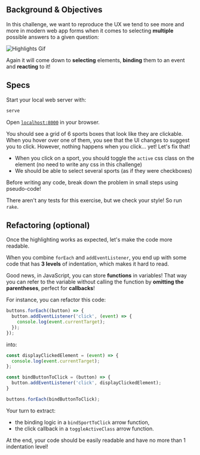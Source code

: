 ## Background & Objectives

In this challenge, we want to reproduce the UX we tend to see more and more in modern web app forms when it comes to selecting **multiple** possible answers to a given question:

![Highlights Gif](https://raw.githubusercontent.com/lewagon/fullstack-images/master/frontend/highlights.gif)

Again it will come down to **selecting** elements, **binding** them to an event and **reacting** to it!

## Specs

Start your local web server with:

```bash
serve
```

Open [`localhost:8000`](http://localhost:8000) in your browser.

You should see a grid of 6 sports boxes that look like they are clickable. When you hover over one of them, you see that the UI changes to suggest you to click. However, nothing happens when you click... yet! Let's fix that!

- When you click on a sport, you should toggle the `active` css class on the element (no need to write any css in this challenge)
- We should be able to select several sports (as if they were checkboxes)

Before writing any code, break down the problem in small steps using pseudo-code!

There aren't any tests for this exercise, but we check your style! So run `rake`.

## Refactoring (optional)

Once the highlighting works as expected, let's make the code more readable.

When you combine `forEach` and `addEventListener`, you end up with some code that has **3 levels** of indentation, which makes it hard to read.

Good news, in JavaScript, you can store **functions** in variables! That way you can refer to the variable without calling the function by **omitting the parentheses**, perfect for **callbacks**!

For instance, you can refactor this code:

```js
buttons.forEach((button) => {
  button.addEventListener('click', (event) => {
    console.log(event.currentTarget);
  });
});
```

into:

```js
const displayClickedElement = (event) => {
  console.log(event.currentTarget);
};

const bindButtonToClick = (button) => {
  button.addEventListener('click', displayClickedElement);
}

buttons.forEach(bindButtonToClick);
```

Your turn to extract:

- the binding logic in a `bindSportToClick` arrow function,
- the click callback in a `toggleActiveClass` arrow function.

At the end, your code should be easily readable and have no more than 1 indentation level!
